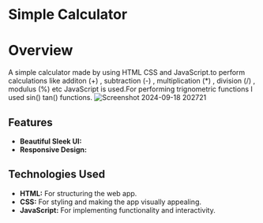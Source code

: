# Simple Calculator
# Overview
A simple calculator made by using HTML CSS and JavaScript.to perform calculations like additon (+) , subtraction (-) , multiplication (*) , division (/) , modulus (%) etc JavaScript is used.For performing trignometric functions I used sin() tan() functions. 
![Screenshot 2024-09-18 202721](https://github.com/user-attachments/assets/09295acc-a6d3-49d6-b898-d9c400b184f2)


## Features

- **Beautiful Sleek UI:** 
- **Responsive Design:**

  
## Technologies Used

- **HTML:** For structuring the web app.
- **CSS:** For styling and making the app visually appealing.
- **JavaScript:** For implementing functionality and interactivity.


